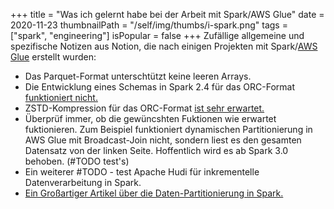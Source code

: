 +++
title = "Was ich gelernt habe bei der Arbeit mit Spark/AWS Glue"
date = 2020-11-23
thumbnailPath = "/self/img/thumbs/i-spark.png"
tags = ["spark", "engineering"]
isPopular = false
+++
Zufällige allgemeine und spezifische Notizen aus Notion, 
die nach einigen Projekten mit Spark/[AWS Glue](https://aws.amazon.com/glue/) erstellt wurden:
- Das Parquet-Format unterschtützt keine leeren Arrays.
- Die Entwicklung eines Schemas in Spark 2.4 für das ORC-Format [funktioniert nicht.](https://issues.apache.org/jira/browse/SPARK-27913)
- ZSTD-Kompression für das ORC-Format [ist sehr erwartet.](https://issues.apache.org/jira/browse/SPARK-33295)
- Überprüf immer, ob die gewüncshten Fuktionen wie erwartet fuktionieren. Zum Beispiel 
  funktioniert dynamischen Partitionierung in AWS Glue mit Broadcast-Join nicht, sondern liest es
  den gesamten Datensatz von der linken Seite. Hoffentlich wird es ab Spark 3.0 behoben. (#TODO test's)
- Ein weiterer #TODO - test Apache Hudi für inkrementelle Datenverarbeitung in Spark.
- [Ein Großartiger Artikel über die Daten-Partitionierung in Spark.](https://medium.com/airbnb-engineering/on-spark-hive-and-small-files-an-in-depth-look-at-spark-partitioning-strategies-a9a364f908)
